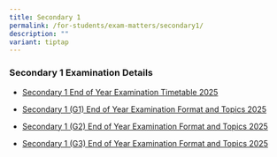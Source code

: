 ```yaml
---
title: Secondary 1
permalink: /for-students/exam-matters/secondary1/
description: ""
variant: tiptap
---
```

<h3>Secondary 1 Examination Details</h3>
<ul data-tight="true" class="tight">
<li>
<p><a href="/files/For Students/Exam Matters/Sec 1/Sec_1_End_of_Year_Examination_Timetable_2025.pdf" rel="noopener nofollow" target="_blank">Secondary 1 End of Year Examination Timetable 2025</a>
</p>
</li>
<li>
<p><a href="/files/For Students/Exam Matters/Sec 1/Sec_1__G1__End_of_Year_Examination_Topics_and_Format_2025.pdf" rel="noopener nofollow" target="_blank">Secondary 1 (G1) End of Year Examination Format and Topics 2025</a>
</p>
</li>
<li>
<p><a href="/files/For Students/Exam Matters/Sec 1/Sec_1__G2__End_of_Year_Examination_Topics_and_Format_2025.pdf" rel="noopener nofollow" target="_blank">Secondary 1 (G2) End of Year Examination Format and Topics 2025</a>
</p>
</li>
<li>
<p><a href="/files/For Students/Exam Matters/Sec 1/Sec_1__G3__End_of_Year_Examination_Topics_and_Format_2025.pdf" rel="noopener nofollow" target="_blank">Secondary 1 (G3) End of Year Examination Format and Topics 2025</a>
</p>
</li>
</ul>
<p></p>